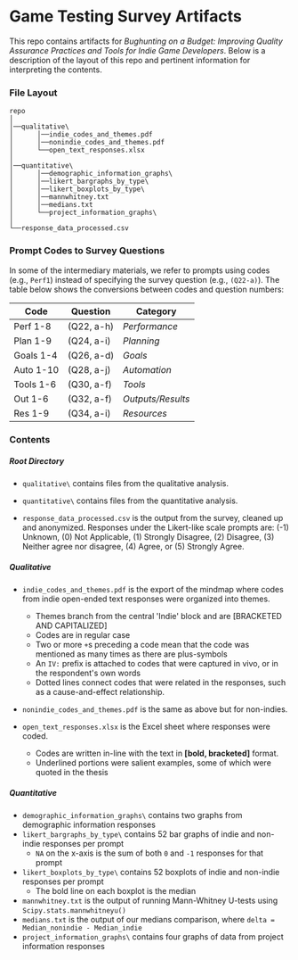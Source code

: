 # Game Testing Survey Artifacts

This repo contains artifacts for _Bughunting on a Budget: Improving Quality Assurance Practices and Tools for Indie Game Developers_. Below is a description of the layout of this repo and pertinent information for interpreting the contents.

### File Layout

```
repo
│
│──qualitative\
│      │──indie_codes_and_themes.pdf
│      │──nonindie_codes_and_themes.pdf
│      └──open_text_responses.xlsx 
│
│──quantitative\
│      │──demographic_information_graphs\
│      │──likert_bargraphs_by_type\
│      │──likert_boxplots_by_type\
│      │──mannwhitney.txt
│      │──medians.txt
│      └──project_information_graphs\
│
└──response_data_processed.csv
```

### Prompt Codes to Survey Questions
In some of the intermediary materials, we refer to prompts using codes (e.g., `Perf1`) instead of specifying the survey question (e.g., `(Q22-a)`). The table below shows the conversions between codes and question numbers:

| Code     | Question   | Category | 
|----------|------------|----------|
| Perf 1-8 | (Q22, a-h) | _Performance_ |
| Plan 1-9 | (Q24, a-i) | _Planning_ | 
| Goals 1-4 | (Q26, a-d) | _Goals_ | 
| Auto 1-10 | (Q28, a-j) | _Automation_ | 
| Tools 1-6 | (Q30, a-f) | _Tools_ | 
| Out 1-6 | (Q32, a-f) | _Outputs/Results_ | 
| Res 1-9 | (Q34, a-i) | _Resources_ |


### Contents

##### Root Directory

- `qualitative\` contains files from the qualitative analysis.

- `quantitative\` contains files from the quantitative analysis.

- `response_data_processed.csv` is the output from the survey, cleaned up and anonymized. Responses under the Likert-like scale prompts are: (-1) Unknown, (0) Not Applicable, (1) Strongly Disagree, (2) Disagree, (3) Neither agree nor disagree, (4) Agree, or (5) Strongly Agree.

##### Qualitative

- `indie_codes_and_themes.pdf` is the export of the mindmap where codes from indie open-ended text responses were organized into themes.  

  * Themes branch from the central 'Indie' block and are [BRACKETED AND CAPITALIZED]
  * Codes are in regular case  
  * Two or more `+`s preceding a code mean that the code was mentioned as many times as there are plus-symbols
  * An `IV:` prefix is attached to codes that were captured in vivo, or in the respondent's own words
  * Dotted lines connect codes that were related in the responses, such as a cause-and-effect relationship.

- `nonindie_codes_and_themes.pdf` is the same as above but for non-indies.

- `open_text_responses.xlsx` is the Excel sheet where responses were coded. 

  * Codes are written in-line with the text in **[bold, bracketed]** format. 
  * Underlined portions were salient examples, some of which were quoted in the thesis


##### Quantitative

- `demographic_information_graphs\` contains two graphs from demographic information responses
- `likert_bargraphs_by_type\` contains 52 bar graphs of indie and non-indie responses per prompt
  * `NA` on the x-axis is the sum of both `0` and `-1` responses for that prompt
- `likert_boxplots_by_type\` contains 52 boxplots of indie and non-indie responses per prompt
  * The bold line on each boxplot is the median
- `mannwhitney.txt` is the output of running Mann-Whitney U-tests using `Scipy.stats.mannwhitneyu()`
- `medians.txt` is the output of our medians comparison, where `delta = Median_nonindie - Median_indie`
- `project_information_graphs\` contains four graphs of data from project information responses